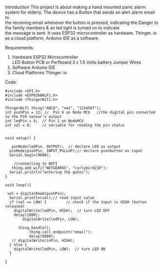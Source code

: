 Introduction 
  This project is about making a hand mounted panic alarm system for  elderly. The device has a Button that sends an alert alarm email to  
  the receiving email whenever the button is pressed, indicating the  Danger to the family members & an led light is turned on to indicate  
  the message is sent. It uses ESP32 microcontroller as hardware.  Thinger. io as a cloud platform, Arduino IDE as a software. 
  
Requirements: 
  1. Hardware 
    ESP32 Microcontroller  
    LED 
    Button 
    PCB or Perfboard 
    3 x 1.5 Volts battery 
    Jumper Wires 
  2. Software 
    Arduino IDE 
3. Cloud Platforms 
    Thinger. io


Code: 

    #include <SPI.h> 
    #include <ESP8266WiFi.h> 
    #include <ThingerWifi.h> 
     
    ThingerWifi thing("ABCD", "nm1", "1234567"); 
    int pushPin = 12; //  Pin 6 on Node MCU   //the digital pin connected to the PIR sensor's output 
    int ledPin = 4;  // Pin 2 on NodeMCU 
    int val = 0;     // variable for reading the pin status 
     
     
    void setup() { 
     
       pinMode(ledPin, OUTPUT);  // declare LED as output 
      pinMode(pushPin, INPUT_PULLUP);// declare pushbutton as input 
      Serial.begin(9600); 
       
        //connecting to WIFI 
       thing.add_wifi("NETGEAR45", "curlybird210"); 
      Serial.println("entering the gates"); 
    }  
     
    void loop(){ 
     
     val = digitalRead(pushPin); 
      Serial.println(val);// read input value 
      if (val == LOW) {         // check if the input is HIGH (button released) 
        digitalWrite(ledPin, HIGH);  // turn LED OFF 
        delay(1000); 
            digitalWrite(ledPin, LOW); 
           
          thing.handle(); 
               thing.call_endpoint("email"); 
               delay(5000); 
       // digitalWrite(inPin, HIGH); 
      } else { 
        digitalWrite(ledPin, LOW);  // turn LED ON 
      } 
         
    } 
